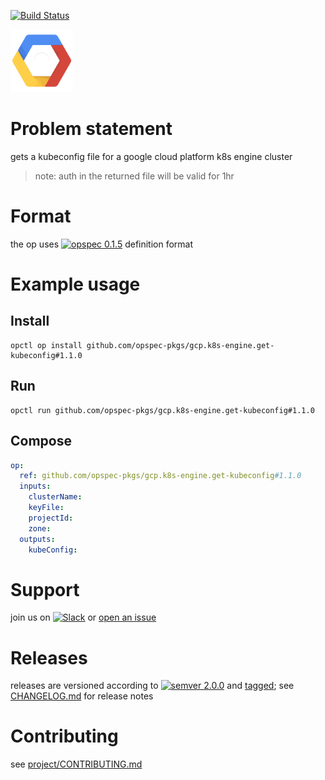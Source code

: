 [![Build Status](https://travis-ci.org/opspec-pkgs/gcp.k8s-engine.get-kubeconfig.svg?branch=master)](https://travis-ci.org/opspec-pkgs/gcp.k8s-engine.get-kubeconfig)

<img src="icon.svg" alt="icon" height="100px">

# Problem statement

gets a kubeconfig file for a google cloud platform k8s engine cluster
> note: auth in the returned file will be valid for 1hr


# Format

the op uses [![opspec 0.1.5](https://img.shields.io/badge/opspec-0.1.5-brightgreen.svg?colorA=6b6b6b&colorB=fc16be)](https://opspec.io/0.1.5) definition format

# Example usage

## Install

```shell
opctl op install github.com/opspec-pkgs/gcp.k8s-engine.get-kubeconfig#1.1.0
```

## Run

```
opctl run github.com/opspec-pkgs/gcp.k8s-engine.get-kubeconfig#1.1.0
```

## Compose

```yaml
op:
  ref: github.com/opspec-pkgs/gcp.k8s-engine.get-kubeconfig#1.1.0
  inputs:
    clusterName:
    keyFile:
    projectId:
    zone:
  outputs:
    kubeConfig:
```

# Support

join us on
[![Slack](https://opctl-slackin.herokuapp.com/badge.svg)](https://opctl-slackin.herokuapp.com/)
or
[open an issue](https://github.com/opspec-pkgs/gcp.k8s-engine.get-kubeconfig/issues)

# Releases

releases are versioned according to
[![semver 2.0.0](https://img.shields.io/badge/semver-2.0.0-brightgreen.svg)](http://semver.org/spec/v2.0.0.html)
and [tagged](https://git-scm.com/book/en/v2/Git-Basics-Tagging); see
[CHANGELOG.md](CHANGELOG.md) for release notes

# Contributing

see
[project/CONTRIBUTING.md](https://github.com/opspec-pkgs/project/blob/master/CONTRIBUTING.md)
